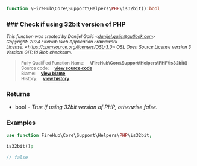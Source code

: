 ```php
function \FireHub\Core\Support\Helpers\PHP\is32bit():bool
```











### ### Check if using 32bit version of PHP



<sub>_This function was created by Danijel Galić &lt;danijel.galic@outlook.com&gt;_</sub><br/><sub>_Copyright: 2024 FireHub Web Application Framework_</sub><br/><sub>_License: &lt;https://opensource.org/licenses/OSL-3.0&gt; OSL Open Source License version 3_</sub><br/><sub>_Version: GIT: $Id$ Blob checksum._</sub>

><sub>Fully Qualified Function Name:  **\FireHub\Core\Support\Helpers\PHP\is32bit()**</sub><br/>
    <sub>Source code:  **[view source code](https://github.com/The-FireHub-Project/Core/blob/develop-pre-alpha-m1/src/support/helpers/php.php#L63)**</sub><br/>
        <sub>Blame:  **[view blame](https://github.com/The-FireHub-Project/Core/blame/develop-pre-alpha-m1/src/support/helpers/php.php)**</sub><br/>
        <sub>History:  **[view history](https://github.com/The-FireHub-Project/Core/commits/develop-pre-alpha-m1/src/support/helpers/php.php)**</sub>


### Returns

* bool - _True if using 32bit version of PHP, otherwise false._
### Examples
```php
use function FireHub\Core\Support\Helpers\PHP\is32bit;

is32bit();

// false
```
